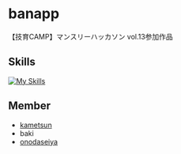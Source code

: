 # banapp
【技育CAMP】マンスリーハッカソン vol.13参加作品

## Skills
[![My Skills](https://skillicons.dev/icons?i=java,gradle,androidstudio,git,github)](https://skillicons.dev)

## Member
* [kametsun](https://github.com/kametsun)
* baki
* [onodaseiya](https://github.com/onodaseiya)